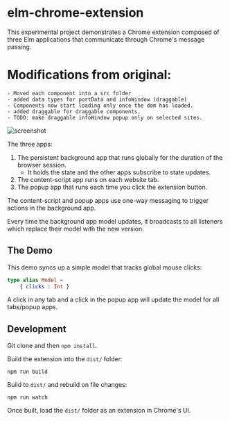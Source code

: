 # elm-chrome-extension

This experimental project demonstrates a Chrome extension composed of
three Elm applications that communicate through Chrome's
message passing.

# Modifications from original:
    - Moved each component into a src folder
    - added data types for portData and infoWindow (draggable)
    - Components now start loading only once the dom has loaded.
    - added draggable for draggable components.
    - TODO: make draggable infoWindow popup only on selected sites.


![screenshot](https://i.imgur.com/Y8Z0Wwn.png)

The three apps:

1. The persistent background app that runs globally for the duration
   of the browser session.
   - It holds the state and the other apps subscribe to state updates.
2. The content-script app runs on each website tab.
3. The popup app that runs each time you click the extension button.

The content-script and popup apps use one-way messaging to trigger
actions in the background app.

Every time the background app model updates, it broadcasts to all
listeners which replace their model with the new version.

## The Demo

This demo syncs up a simple model that tracks global mouse clicks:

``` elm
type alias Model =
    { clicks : Int }
```

A click in any tab and a click in the popup app will update the
model for all tabs/popup apps.

## Development

Git clone and then `npm install`.

Build the extension into the `dist/` folder:

    npm run build

Build to `dist/` and rebuild on file changes:

    npm run watch

Once built, load the `dist/` folder as an extension in Chrome's UI.